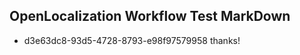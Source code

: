 ## OpenLocalization Workflow Test MarkDown
* d3e63dc8-93d5-4728-8793-e98f97579958 thanks!

<!--HONumber=Aug16_HO4-->



